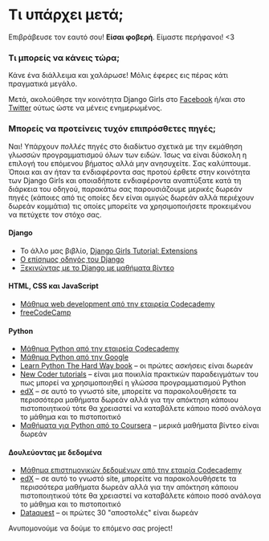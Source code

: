 # Τι υπάρχει μετά;

Επιβράβευσε τον εαυτό σου! **Είσαι φοβερή**. Είμαστε περήφανοι! <3

### Τι μπορείς να κάνεις τώρα;

Κάνε ένα διάλλειμα και χαλάρωσε! Μόλις έφερες εις πέρας κάτι πραγματικά μεγάλο.

Μετά, ακολούθησε την κοινότητα Django Girls στο [Facebook](http://facebook.com/djangogirls) ή/και στο [Twitter](https://twitter.com/djangogirls) ούτως ώστε να μένεις ενημερωμένος.

### Μπορείς να προτείνεις τυχόν επιπρόσθετες πηγές;

Ναι! Υπάρχουν *πολλές* πηγές στο διαδίκτυο σχετικά με την εκμάθηση γλωσσών προγραμματισμού όλων των ειδών. Ίσως να είναι δύσκολη η επιλογή του επόμενου βήματος αλλά μην ανησυχείτε. Σας καλύπτουμε. Όποια και αν ήταν τα ενδιαφέροντα σας προτού έρθετε στην κοινότητα των Django Girls και οποιαδήποτε ενδιαφέροντα αναπτύξατε κατά τη διάρκεια του οδηγού, παρακάτω σας παρουσιάζουμε μερικές δωρεάν πηγές (κάποιες από τις οποίες δεν είναι αμιγώς δωρεάν αλλά περιέχουν δωρεάν κομμάτια) τις οποίες μπορείτε να χρησιμοποιήσετε προκειμένου να πετύχετε τον στόχο σας.

#### Django

- Το άλλο μας βιβλίο, [Django Girls Tutorial: Extensions](https://tutorial-extensions.djangogirls.org/)
- [Ο επίσημος οδηγός του Django](https://docs.djangoproject.com/en/2.0/intro/tutorial01/)
- [Ξεκινώντας με το Django με μαθήματα βίντεο](http://www.gettingstartedwithdjango.com/)

#### HTML, CSS και JavaScript

- [Μάθημα web development από την εταιρεία Codecademy](https://www.codecademy.com/learn/paths/web-development)
- [freeCodeCamp](https://www.freecodecamp.org/)

#### Python

- [Μάθημα Python από την εταιρεία Codecademy](https://www.codecademy.com/learn/learn-python)
- [Μάθημα Python από την Google](https://developers.google.com/edu/python/)
- [Learn Python The Hard Way book](http://learnpythonthehardway.org/book/) – οι πρώτες ασκήσεις είναι δωρεάν
- [New Coder tutorials](http://newcoder.io/tutorials/) – είναι μια ποικιλία πρακτικών παραδειγμάτων του πως μπορεί να χρησιμοποιηθεί η γλώσσα προγραμματισμού Python
- [edX](https://www.edx.org/course?search_query=python) – σε αυτό το γνωστό site, μπορείτε να παρακολουθήσετε τα περισσότερα μαθήματα δωρεάν αλλά για την απόκτηση κάποιου πιστοποιητικού τότε θα χρειαστεί να καταβάλετε κάποιο ποσό ανάλογα το μάθημα και το πιστοποιτικό
- [Μαθήματα για Python από το Coursera](https://www.coursera.org/specializations/python) – μερικά μαθήματα βίντεο είναι δωρεάν

#### Δουλεύοντας με δεδομένα

- [Μάθημα επιστημονικών δεδομένων από την εταιρία Codecademy](https://www.codecademy.com/learn/paths/data-science)
- [edX](https://www.edx.org/course/?search_query=python&subject=Data%20Analysis%20%26%20Statistics) – σε αυτό το γνωστό site, μπορείτε να παρακολουθήσετε τα περισσότερα μαθήματα δωρεάν αλλά για την απόκτηση κάποιου πιστοποιητικού τότε θα χρειαστεί να καταβάλετε κάποιο ποσό ανάλογα το μάθημα και το πιστοποιτικό
- [Dataquest](https://www.dataquest.io/) – οι πρώτες 30 "αποστολές" είναι δωρεάν

Ανυπομονούμε να δούμε το επόμενο σας project!